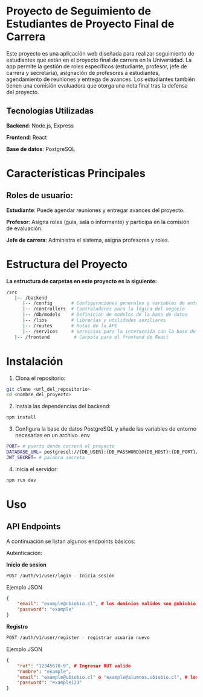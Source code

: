 
# Proyecto de Seguimiento de Estudiantes de Proyecto Final de Carrera

Este proyecto es una aplicación web diseñada para realizar seguimiento de estudiantes que están en el proyecto final de carrera en la Universidad. La app permite la gestión de roles específicos (estudiante, profesor, jefe de carrera y secretaria), asignación de profesores a estudiantes, agendamiento de reuniones y entrega de avances. Los estudiantes también tienen una comisión evaluadora que otorga una nota final tras la defensa del proyecto.

## Tecnologías Utilizadas

**Backend**: Node.js, Express

**Frontend**: React

**Base de datos**: PostgreSQL


# Características Principales

## Roles de usuario:

**Estudiante**: Puede agendar reuniones y entregar avances del proyecto.

**Profesor**: Asigna roles (guía, sala o informante) y participa en la comisión de evaluación.

**Jefe de carrera**: Administra el sistema, asigna profesores y roles.


# Estructura del Proyecto

**La estructura de carpetas en este proyecto es la siguiente:**
```bash
/src
   |-- /backend
      |-- /config       # Configuraciones generales y variables de entorno
      |-- /controllers  # Controladores para la lógica del negocio
      |-- /db/models    # Definición de modelos de la base de datos
      |-- /libs         # Librerías y utilidades auxiliares
      |-- /routes       # Rutas de la API
      |-- /services     # Servicios para la interacción con la base de datos y otros sistemas
   |-- /frontend         # Carpeta para el frontend de React
```

# Instalación

1. Clona el repositorio:

```bash
git clone <url_del_repositorio>
cd <nombre_del_proyecto>
```

2. Instala las dependencias del backend:
   
```bash
npm install
```

3. Configura la base de datos PostgreSQL y añade las variables de entorno necesarias en un archivo .env

```bash
PORT= # puerto donde correrá el proyecto 
DATABASE_URL= postgresql://{DB_USER}:{DB_PASSWORD}@{DB_HOST}:{DB_PORT}/{DB_NAME}
JWT_SECRET= # palabra secreta 
```

4. Inicia el servidor:
```bash
npm run dev
```

# Uso

## API Endpoints

A continuación se listan algunos endpoints básicos:

Autenticación:

**Inicio de sesion**
```bash
POST /auth/v1/user/login - Inicia sesión
```
Ejemplo JSON

```json
{
    "email": "example@ubiobio.cl", # los dominios validos son @ubiobio.cl y @alumnos.ubiobio.cl
    "password": "example"
}
```

**Registro**
```bash
POST /auth/v1/user/register - registrar usuario nuevo
```

Ejemplo JSON

```json
{
    "rut": "12345678-9", # Ingresar RUT valido
    "nombre": "example",
    "email": "example@ubiobio.cl" o "example@alumnos.ubiobio.cl", # los dominios validos son @ubiobio.cl y @alumnos.ubiobio.cl
    "password": "example123"
}
```


